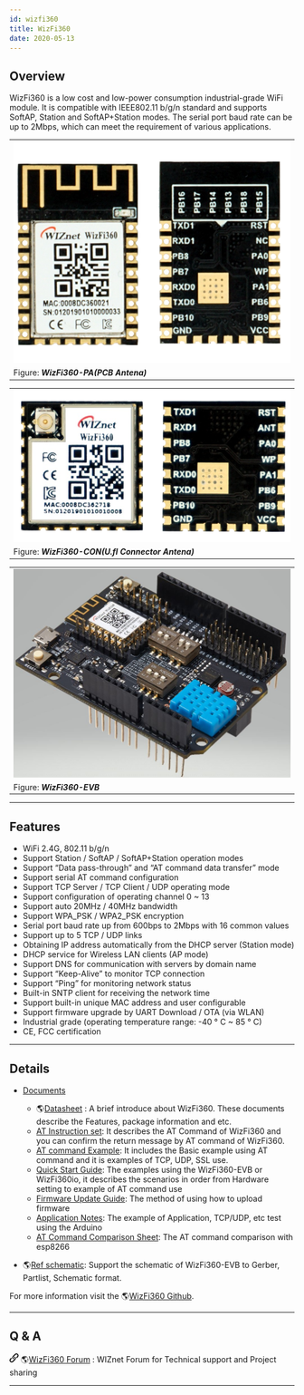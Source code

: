 ```yaml
---
id: wizfi360
title: WizFi360
date: 2020-05-13
---
```


## Overview

WizFi360 is a low cost and low-power consumption industrial-grade WiFi
module. It is compatible with IEEE802.11 b/g/n standard and supports
SoftAP, Station and SoftAP+Station modes. The serial port baud rate can
be up to 2Mbps, which can meet the requirement of various applications.

|                                                                   |
| ----------------------------------------------------------------- |
| ![WizFi360-PA(PCB Antena)](/img/products/wizfi360/wizfi360-pa.png) |
| Figure: ***WizFi360-PA(PCB Antena)***                             |

|                                                                                |
| ------------------------------------------------------------------------------ |
| ![WizFi360-CON(U.fl Connector Antena)](/img/products/wizfi360/wizfi360-con.png) |
| Figure: ***WizFi360-CON(U.fl Connector Antena)***                              |

|                                                         |
| ------------------------------------------------------- |
| ![WizFi360-EVB](/img/products/wizfi360/wizfi360-evb.jpg) |
| Figure: ***WizFi360-EVB***                              |

-----

## Features

  - WiFi 2.4G, 802.11 b/g/n
  - Support Station / SoftAP / SoftAP+Station operation modes
  - Support “Data pass-through” and “AT command data transfer” mode
  - Support serial AT command configuration
  - Support TCP Server / TCP Client / UDP operating mode
  - Support configuration of operating channel 0 \~ 13
  - Support auto 20MHz / 40MHz bandwidth
  - Support WPA\_PSK / WPA2\_PSK encryption
  - Serial port baud rate up from 600bps to 2Mbps with 16 common values
  - Support up to 5 TCP / UDP links
  - Obtaining IP address automatically from the DHCP server (Station
    mode)
  - DHCP service for Wireless LAN clients (AP mode)
  - Support DNS for communication with servers by domain name
  - Support “Keep-Alive” to monitor TCP connection
  - Support “Ping” for monitoring network status
  - Built-in SNTP client for receiving the network time
  - Support built-in unique MAC address and user configurable
  - Support firmware upgrade by UART Download / OTA (via WLAN)
  - Industrial grade (operating temperature range: -40 ° C \~ 85 ° C)
  - CE, FCC certification 

-----

## Details

  - [Documents](documents)
    
      - 🌎[Datasheet](documents#datasheet)
        : A brief introduce about WizFi360. These documents describe the
        Features, package information and etc. 
      -  [AT Instruction set](documents#at-instruction-set):
        It describes the AT Command of WizFi360 and you can confirm the
        return message by AT command of WizFi360.
      -  [AT command Example](documents#at-command-examples):
        It includes the Basic example using AT command and it is
        examples of TCP, UDP, SSL use.
      - [Quick Start Guide](documents#quick-start-guide):
        The examples using the WizFi360-EVB or WizFi360io, it describes
        the scenarios in order from Hardware setting to example of AT
        command use
      - [Firmware Update Guide](documents#firmware-update-guide):
        The method of using how to upload firmware
      - [Application Notes](application_examples):
        The example of Application, TCP/UDP, etc test using the Arduino
      - [AT Command Comparison Sheet](documents#at-command-comparison-sheet):
        The AT command comparison with esp8266
  - 🌎[Ref schematic](https://github.com/Wiznet/Hardware-Files-of-WIZnet/tree/master/07_WizFi_Module/WizFi360-EVB-Shield):
    Support the schematic of WizFi360-EVB to Gerber, Partlist, Schematic
    format.

For more information visit the 🌎[WizFi360
Github](https://github.com/WIZnet-WizFi360/Release).

-----

## Q & A

![](/img/link.png) 🌎[WizFi360 Forum](https://forum.wiznet.io/c/wifi-module/wizfi360) : WIZnet Forum for Technical support and Project sharing

-----
